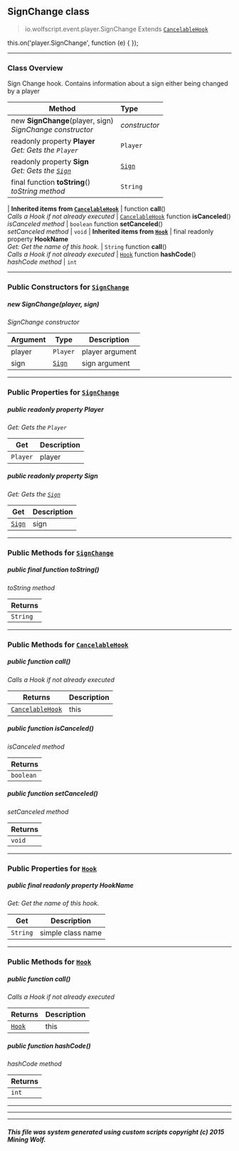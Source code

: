 ## SignChange __class__

>io.wolfscript.event.player.SignChange
>Extends [`CancelableHook`](../../hook/CancelableHook.md)

this.on('player.SignChange', function (e) { });

---

### Class Overview

Sign Change hook. Contains information about a sign either being changed by a player

Method | Type   
--- | :--- 
new __SignChange__(player, sign) <br> _SignChange constructor_ | _constructor_
 readonly property __Player__ <br> _Get: Gets the `Player`_ | `Player`
 readonly property __Sign__ <br> _Get: Gets the [`Sign`](../../api/world/blocks/Sign.md)_ | [`Sign`](../../api/world/blocks/Sign.md)
final function __toString__() <br> _toString method_ | `String`
 |
__Inherited items from [`CancelableHook`](../../hook/CancelableHook.md)__ |
 function __call__() <br> _Calls a Hook if not already executed_ | [`CancelableHook`](../../hook/CancelableHook.md)
 function __isCanceled__() <br> _isCanceled method_ | `boolean`
 function __setCanceled__() <br> _setCanceled method_ | `void`
 |
__Inherited items from [`Hook`](../../hook/Hook.md)__ |
final readonly property __HookName__ <br> _Get: Get the name of this hook._ | `String`
 function __call__() <br> _Calls a Hook if not already executed_ | [`Hook`](../../hook/Hook.md)
 function __hashCode__() <br> _hashCode method_ | `int`







---

### Public Constructors for [`SignChange`](SignChange.md)

##### <a id='signchange'></a>new __SignChange__(player, sign) 

_SignChange constructor_

Argument | Type | Description  
--- | --- | --- 
player | `Player` | player argument
sign | [`Sign`](../../api/world/blocks/Sign.md) | sign argument

---

### Public Properties for [`SignChange`](SignChange.md)

##### <a id='player'></a>public  readonly property __Player__

_Get: Gets the `Player`_

Get | Description
--- | --- 
`Player` | player



##### <a id='sign'></a>public  readonly property __Sign__

_Get: Gets the [`Sign`](../../api/world/blocks/Sign.md)_

Get | Description
--- | --- 
[`Sign`](../../api/world/blocks/Sign.md) | sign



---

### Public Methods for [`SignChange`](SignChange.md)

##### <a id='tostring'></a>public final function __toString__()

_toString method_

Returns | 
--- | 
`String` |


---

### Public Methods for [`CancelableHook`](../../hook/CancelableHook.md)

##### <a id='call'></a>public  function __call__()

_Calls a Hook if not already executed_

Returns | Description
--- | --- 
[`CancelableHook`](../../hook/CancelableHook.md) | this


##### <a id='iscanceled'></a>public  function __isCanceled__()

_isCanceled method_

Returns | 
--- | 
`boolean` |


##### <a id='setcanceled'></a>public  function __setCanceled__()

_setCanceled method_

Returns | 
--- | 
`void` |


---

### Public Properties for [`Hook`](../../hook/Hook.md)

##### <a id='hookname'></a>public final readonly property __HookName__

_Get: Get the name of this hook._

Get | Description
--- | --- 
`String` | simple class name



---

### Public Methods for [`Hook`](../../hook/Hook.md)

##### <a id='call'></a>public  function __call__()

_Calls a Hook if not already executed_

Returns | Description
--- | --- 
[`Hook`](../../hook/Hook.md) | this


##### <a id='hashcode'></a>public  function __hashCode__()

_hashCode method_

Returns | 
--- | 
`int` |


---


---


---


##### This file was system generated using custom scripts copyright (c) 2015 Mining Wolf.
	

